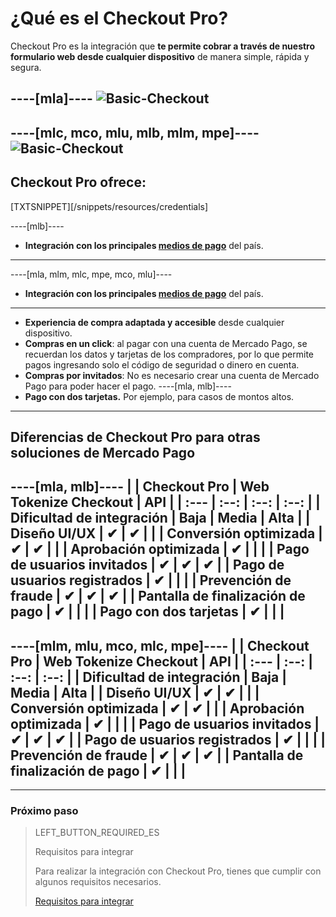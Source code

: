 # ¿Qué es el Checkout Pro?

Checkout Pro es la integración que **te permite cobrar a través de nuestro formulario web desde cualquier dispositivo** de manera simple, rápida y segura.

----[mla]----
![Basic-Checkout](/images/web-payment-checkout/cho-modal-mobile.png)
------------
----[mlc, mco, mlu, mlb, mlm, mpe]----
![Basic-Checkout](/images/web-payment-checkout/checkout-modal-sv.png)
------------

## Checkout Pro ofrece:

[TXTSNIPPET][/snippets/resources/credentials]

----[mlb]----
* **Integración con los principales [medios de pago](https://www.mercadopago.com.br/ajuda/meios-de-pagamento-parcelamento_265)** del país.
------------
----[mla, mlm, mlc, mpe, mco, mlu]----
* **Integración con los principales [medios de pago](https://www.mercadopago[FAKER][URL][DOMAIN]/ayuda/medios-de-pago-cuotas-promociones_264)** del país.
------------
* **Experiencia de compra adaptada y accesible** desde cualquier dispositivo.
* **Compras en un click**: al pagar con una cuenta de Mercado Pago, se recuerdan los datos y tarjetas de los compradores, por lo que permite pagos ingresando solo el código de seguridad o dinero en cuenta.
* **Compras por invitados**: No es necesario crear una cuenta de Mercado Pago para poder hacer el pago.
----[mla, mlb]----
* **Pago con dos tarjetas.** Por ejemplo, para casos de montos altos.
------------

## Diferencias de Checkout Pro para otras soluciones de Mercado Pago

----[mla, mlb]----
|                                       | Checkout Pro | Web Tokenize Checkout | API |
| :--- | :--: | :--: | :--: |
| Dificultad de integración             | Baja | Media | Alta |
| Diseño UI/UX                          | ✔ | ✔ |   |
| Conversión optimizada                 | ✔ | ✔ |   |
| Aprobación optimizada                 | ✔ |   |   |
| Pago de usuarios invitados            | ✔ | ✔ | ✔ |
| Pago de usuarios registrados          | ✔ |   |   |
| Prevención de fraude                  | ✔ | ✔ | ✔ |
| Pantalla de finalización de pago      | ✔ |   |   |
| Pago con dos tarjetas                 | ✔ |   |   |
------------
----[mlm, mlu, mco, mlc, mpe]----
|                                       | Checkout Pro | Web Tokenize Checkout | API |
| :--- | :--: | :--: | :--: |
| Dificultad de integración             | Baja | Media | Alta |
| Diseño UI/UX                          | ✔ | ✔ |   |
| Conversión optimizada                 | ✔ | ✔ |   |
| Aprobación optimizada                 | ✔ |   |   |
| Pago de usuarios invitados            | ✔ | ✔ | ✔ |
| Pago de usuarios registrados          | ✔ |   |   |
| Prevención de fraude                  | ✔ | ✔ | ✔ |
| Pantalla de finalización de pago      | ✔ |   |   |
------------

---

### Próximo paso

> LEFT_BUTTON_REQUIRED_ES
>
> Requisitos para integrar
>
> Para realizar la integración con Checkout Pro, tienes que cumplir con algunos requisitos necesarios.
>
> [Requisitos para integrar](https://www.mercadopago[FAKER][URL][DOMAIN]/developers/es/guides/online-payments/checkout-pro/previous-requirements)
>
